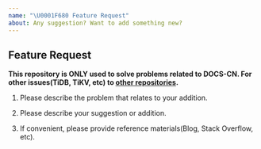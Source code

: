 ```yaml
---
name: "\U0001F680 Feature Request"
about: Any suggestion? Want to add something new?
---
```


## Feature Request


**This repository is ONLY used to solve problems related to DOCS-CN.
For other issues(TiDB, TiKV, etc) to [other repositories](https://github.com/pingcap/).**
<!-- 本仓库仅用于解决与中文文档相关的问题，
其他方面问题(如TiDB、TiKV等)请移步其他[有关仓库](https://github.com/pingcap/) -->

1. Please describe the problem that relates to your addition.
<!-- 1. 提出的扩充文档部分，是因为你遇到了相关问题吗？如果是，请描述一下你所遇到的问题。-->


2. Please describe your suggestion or addition.
<!-- 2. 描述你想要扩充的方面或你的建议。-->


3. If convenient, please provide reference materials(Blog, Stack Overflow, etc).
<!-- 3. 如果方便的话，请提供一些参考资料(如你遇到的博客、搜索到的资料等)。-->


